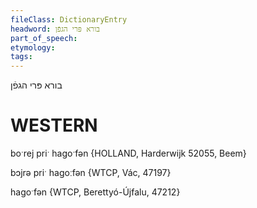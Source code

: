 ```yaml
---
fileClass: DictionaryEntry
headword: בורא פּרי הגפֿן
part_of_speech: 
etymology: 
tags: 
---
```

בורא פּרי הגפֿן

WESTERN
========

boˑrej priˑ hagoˑfən {HOLLAND, Harderwijk 52055, Beem}

bɔjrə priˑ hagoːfən {WTCP, Vác, 47197}

hagoˑfən {WTCP, Berettyó-Újfalu, 47212}
